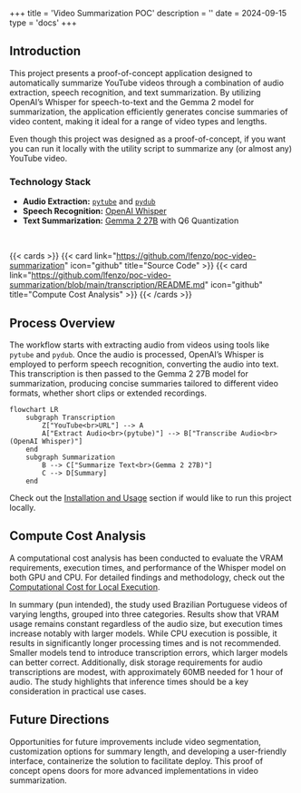 +++
title = 'Video Summarization POC'
description = ''
date = 2024-09-15
type = 'docs'
+++

## Introduction

This project presents a proof-of-concept application designed to automatically summarize YouTube videos through a combination of audio extraction, speech recognition, and text summarization. By utilizing OpenAI’s Whisper for speech-to-text and the Gemma 2 model for summarization, the application efficiently generates concise summaries of video content, making it ideal for a range of video types and lengths.

Even though this project was designed as a proof-of-concept, if you want you can run it locally with the utility script to summarize any (or almost any) YouTube video.

### Technology Stack

- **Audio Extraction:** [`pytube`](https://pytube.io/en/latest/) and [`pydub`](https://pydub.com/)
- **Speech Recognition:** [OpenAI Whisper](https://github.com/openai/whisper)
- **Text Summarization:** [Gemma 2 27B](https://blog.google/technology/developers/google-gemma-2/) with Q6 Quantization

<br>

{{< cards >}}
  {{< card link="https://github.com/lfenzo/poc-video-summarization" icon="github" title="Source Code" >}}
  {{< card link="https://github.com/lfenzo/poc-video-summarization/blob/main/transcription/README.md" icon="github" title="Compute Cost Analysis" >}}
{{< /cards >}}

## Process Overview

The workflow starts with extracting audio from videos using tools like `pytube` and `pydub`. Once the audio is processed, OpenAI’s Whisper is employed to perform speech recognition, converting the audio into text. This transcription is then passed to the Gemma 2 27B model for summarization, producing concise summaries tailored to different video formats, whether short clips or extended recordings.

```mermaid
flowchart LR
    subgraph Transcription
        Z["YouTube<br>URL"] --> A
        A["Extract Audio<br>(pytube)"] --> B["Transcribe Audio<br>(OpenAI Whisper)"]
    end
    subgraph Summarization
        B --> C["Summarize Text<br>(Gemma 2 27B)"]
        C --> D[Summary]
    end
```

Check out the [Installation and Usage](https://github.com/lfenzo/poc-video-summarization?tab=readme-ov-file#installation-and-usage) section if would like
to run this project locally.

## Compute Cost Analysis

A computational cost analysis has been conducted to evaluate the VRAM requirements, execution times, and performance of the Whisper model on both GPU and CPU. For detailed findings and methodology, check out the [Computational Cost for Local Execution](https://github.com/lfenzo/poc-video-summarization/blob/main/transcription/README.md).

In summary (pun intended), the study used Brazilian Portuguese videos of varying lengths, grouped into three categories. Results show that VRAM usage remains constant regardless of the audio size, but execution times increase notably with larger models. While CPU execution is possible, it results in significantly longer processing times and is not recommended. Smaller models tend to introduce transcription errors, which larger models can better correct. Additionally, disk storage requirements for audio transcriptions are modest, with approximately 60MB needed for 1 hour of audio. The study highlights that inference times should be a key consideration in practical use cases.

## Future Directions

Opportunities for future improvements include video segmentation, customization options for summary length, and developing a user-friendly interface, containerize the solution to facilitate deploy. This proof of concept opens doors for more advanced implementations in video summarization.
